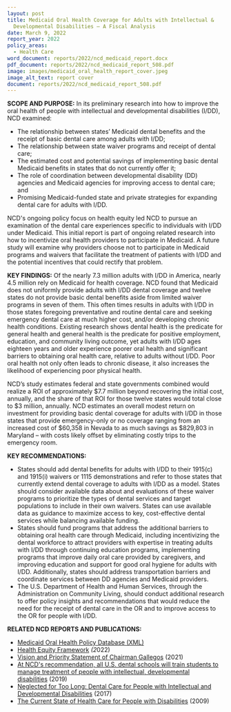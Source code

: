 ```yaml
---
layout: post
title: Medicaid Oral Health Coverage for Adults with Intellectual &
  Developmental Disabilities – A Fiscal Analysis
date: March 9, 2022
report_year: 2022
policy_areas:
  - Health Care
word_document: reports/2022/ncd_medicaid_report.docx
pdf_document: reports/2022/ncd_medicaid_report_508.pdf
image: images/medicaid_oral_health_report_cover.jpeg
image_alt_text: report cover
document: reports/2022/ncd_medicaid_report_508.pdf
---
```

**SCOPE AND PURPOSE:** In its preliminary research into how to improve the oral health of people with intellectual and developmental disabilities (I/DD), NCD examined:

* The relationship between states’ Medicaid dental benefits and the receipt of basic dental care among adults with I/DD;
* The relationship between state waiver programs and receipt of dental care;
* The estimated cost and potential savings of implementing basic dental Medicaid benefits in states that do not currently offer it;
* The role of coordination between developmental disability (DD) agencies and Medicaid agencies for improving access to dental care; and
* Promising Medicaid-funded state and private strategies for expanding dental care for adults with I/DD.

NCD's ongoing policy focus on health equity led NCD to pursue an examination of the dental care experiences specific to individuals with I/DD under Medicaid. This initial report is part of ongoing related research into how to incentivize oral health providers to participate in Medicaid. A future study will examine why providers choose not to participate in Medicaid programs and waivers that facilitate the treatment of patients with I/DD and the potential incentives that could rectify that problem.

**KEY FINDINGS:** Of the nearly 7.3 million adults with I/DD in America, nearly 4.5 million rely on Medicaid for health coverage. NCD found that Medicaid does not uniformly provide adults with I/DD dental coverage and twelve states do not provide basic dental benefits aside from limited waiver programs in seven of them. This often times results in adults with I/DD in those states foregoing preventative and routine dental care and seeking emergency dental care at much higher cost, and/or developing chronic health conditions. Existing research shows dental health is the predicate for general health and general health is the predicate for positive employment, education, and community living outcome, yet adults with I/DD ages eighteen years and older experience poorer oral health and significant barriers to obtaining oral health care, relative to adults without I/DD. Poor oral health not only often leads to chronic disease, it also increases the likelihood of experiencing poor physical health.

NCD’s study estimates federal and state governments combined would realize a ROI of approximately $7.7 million beyond recovering the initial cost, annually, and the share of that ROI for those twelve states would total close to $3 million, annually. NCD estimates an overall modest return on investment for providing basic dental coverage for adults with I/DD in those states that provide emergency-only or no coverage ranging from an increased cost of $60,358 in Nevada to as much savings as $829,803 in Maryland – with costs likely offset by eliminating costly trips to the emergency room.

**KEY RECOMMENDATIONS:**

* States should add dental benefits for adults with I/DD to their 1915(c) and 1915(i) waivers or 1115 demonstrations and refer to those states that currently extend dental coverage to adults with I/DD as a model. States should consider available data about and evaluations of these waiver programs to prioritize the types of dental services and target populations to include in their own waivers. States can use available data as guidance to maximize access to key, cost-effective dental services while balancing available funding.
* States should fund programs that address the additional barriers to obtaining oral health care through Medicaid, including incentivizing the dental workforce to attract providers with expertise in treating adults with I/DD through continuing education programs, implementing programs that improve daily oral care provided by caregivers, and improving education and support for good oral hygiene for adults with I/DD. Additionally, states should address transportation barriers and coordinate services between DD agencies and Medicaid providers.
* The U.S. Department of Health and Human Services, through the Administration on Community Living, should conduct additional research to offer policy insights and recommendations that would reduce the need for the receipt of dental care in the OR and to improve access to the OR for people with I/DD.

**RELATED NCD REPORTS AND PUBLICATIONS:**

* [Medicaid Oral Health Policy Database (XML)](https://ncd.gov/sites/default/files/Medicaid%20Oral%20Health%20Policy%20Database.xlsx)
* [Health Equity Framework](https://ncd.gov/sites/default/files/NCD_Health_Equity_Framework.pdf) *(2*022)
* [Vision and Priority Statement of Chairman Gallegos](https://ncd.gov/newsroom/2021/vision-and-priority-statement-ncd-chairman-gallegos "https\://ncd.gov/newsroom/2021/vision-and-priority-statement-ncd-chairman-gallegos") (2021)
* [At NCD's recommendation, all U.S. dental schools will train students to manage treatment of people with intellectual, developmental disabilities](https://ncd.gov/newsroom/2019/dental-schools-IDDD) (2019)
* [Neglected for Too Long: Dental Care for People with Intellectual and Developmental Disabilities](https://www.ncd.gov/publications/2017/dental-issue-brief) (2017)
* [The Current State of Health Care for People with Disabilities](https://ncd.gov/publications/2009/Sept302009 "https\://ncd.gov/publications/2009/Sept302009") (2009)
